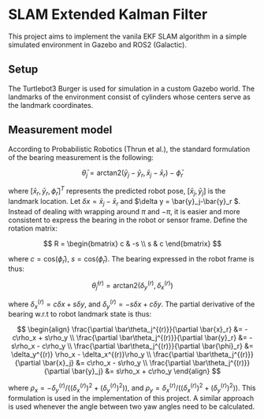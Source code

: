 # SLAM Extended Kalman Filter

This project aims to implement the vanila EKF SLAM algorithm in a simple simulated environment in Gazebo and ROS2 (Galactic).

## Setup
The Turtlebot3 Burger is used for simulation in a custom Gazebo world. The landmarks of the environment consist of cylinders whose centers serve as the landmark coordinates. 

## Measurement model

According to Probabilistic Robotics (Thrun et al.), the standard formulation of the bearing measurement is the following:

$$
\bar\theta_j = \text{arctan2}(\bar{y}_j-\bar{y}_r, \bar{x}_j-\bar{x}_r)-\bar\phi_r
$$

where $[\bar{x}_r, \bar{y}_r, \bar{\phi}_r]^T$ represents the predicted robot pose, $[\bar{x}_j, \bar{y}_j]$ is the landmark location. Let $\delta x = \bar{x}_j-\bar{x}_r$ and $\delta y = \bar{y}_j-\bar{y}_r $. Instead of dealing with wrapping around $\pi$ and $-\pi$, it is easier and more consistent to express the bearing in the robot or sensor frame. Define the rotation matrix:

$$
R = \begin{bmatrix}
c & -s \\
s & c
\end{bmatrix}
$$

where $c=\text{cos}(\bar\phi_r)$, $s=\text{cos}(\bar\phi_r)$. The bearing expressed in the robot frame is thus:

$$
\bar\theta_j^{(r)} = \text{arctan2}(\delta_y^{(r)},  \delta_x^{(r)})
$$

where $\delta_x^{(r)}=c\delta x+s\delta y$, and $\delta_y^{(r)}=-s\delta x+c \delta y$. The partial derivative of the bearing w.r.t to robot landmark state is thus:

$$
\begin{align}
\frac{\partial \bar\theta_j^{(r)}}{\partial \bar{x}_r} &= -c\rho_x + s\rho_y \\
\frac{\partial \bar\theta_j^{(r)}}{\partial \bar{y}_r} &= -s\rho_x - c\rho_y \\
\frac{\partial \bar\theta_j^{(r)}}{\partial \bar{\phi}_r} &= \delta_y^{(r)} \rho_x - \delta_x^{(r)}\rho_y \\
\frac{\partial \bar\theta_j^{(r)}}{\partial \bar{x}_j} &= c\rho_x - s\rho_y \\
\frac{\partial \bar\theta_j^{(r)}}{\partial \bar{y}_j} &= s\rho_x + c\rho_y 
\end{align}
$$

where $\rho_x = -\delta_y^{(r)}/((\delta_x^{(r)})^2 + (\delta_y^{(r)})^2))$, and $\rho_y = \delta_x^{(r)}/((\delta_x^{(r)})^2 + (\delta_y^{(r)})^2))$. This formulation is used in the implementation of this project. A similar approach is used whenever the angle between two yaw angles need to be calculated.
